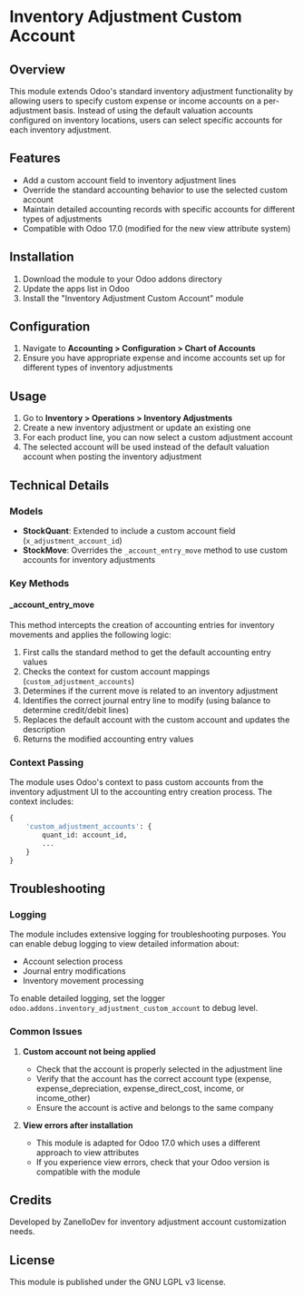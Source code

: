 # Inventory Adjustment Custom Account

## Overview

This module extends Odoo's standard inventory adjustment functionality by allowing users to specify custom expense or income accounts on a per-adjustment basis. Instead of using the default valuation accounts configured on inventory locations, users can select specific accounts for each inventory adjustment.

## Features

- Add a custom account field to inventory adjustment lines
- Override the standard accounting behavior to use the selected custom account
- Maintain detailed accounting records with specific accounts for different types of adjustments
- Compatible with Odoo 17.0 (modified for the new view attribute system)

## Installation

1. Download the module to your Odoo addons directory
2. Update the apps list in Odoo
3. Install the "Inventory Adjustment Custom Account" module

## Configuration

1. Navigate to **Accounting > Configuration > Chart of Accounts**
2. Ensure you have appropriate expense and income accounts set up for different types of inventory adjustments

## Usage

1. Go to **Inventory > Operations > Inventory Adjustments**
2. Create a new inventory adjustment or update an existing one
3. For each product line, you can now select a custom adjustment account
4. The selected account will be used instead of the default valuation account when posting the inventory adjustment

## Technical Details

### Models

- **StockQuant**: Extended to include a custom account field (`x_adjustment_account_id`)
- **StockMove**: Overrides the `_account_entry_move` method to use custom accounts for inventory adjustments

### Key Methods

#### _account_entry_move

This method intercepts the creation of accounting entries for inventory movements and applies the following logic:

1. First calls the standard method to get the default accounting entry values
2. Checks the context for custom account mappings (`custom_adjustment_accounts`)
3. Determines if the current move is related to an inventory adjustment
4. Identifies the correct journal entry line to modify (using balance to determine credit/debit lines)
5. Replaces the default account with the custom account and updates the description
6. Returns the modified accounting entry values

### Context Passing

The module uses Odoo's context to pass custom accounts from the inventory adjustment UI to the accounting entry creation process. The context includes:

```python
{
    'custom_adjustment_accounts': {
        quant_id: account_id,
        ...
    }
}
```

## Troubleshooting

### Logging

The module includes extensive logging for troubleshooting purposes. You can enable debug logging to view detailed information about:

- Account selection process
- Journal entry modifications
- Inventory movement processing

To enable detailed logging, set the logger `odoo.addons.inventory_adjustment_custom_account` to debug level.

### Common Issues

1. **Custom account not being applied**
   - Check that the account is properly selected in the adjustment line
   - Verify that the account has the correct account type (expense, expense_depreciation, expense_direct_cost, income, or income_other)
   - Ensure the account is active and belongs to the same company

2. **View errors after installation**
   - This module is adapted for Odoo 17.0 which uses a different approach to view attributes
   - If you experience view errors, check that your Odoo version is compatible with the module

## Credits

Developed by ZanelloDev for inventory adjustment account customization needs.

## License

This module is published under the GNU LGPL v3 license.